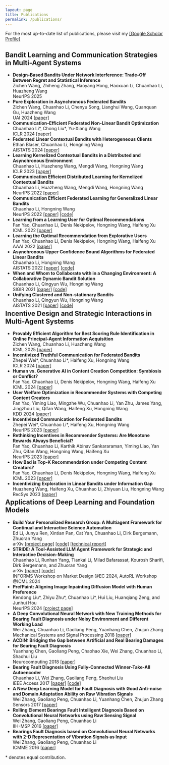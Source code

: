 ```yaml
---
layout: page
title: Publications
permalink: /publications/
---
```



<a name="pub"></a>
For the most up-to-date list of publications, please visit my [\[Google Scholar Profile\]](https://scholar.google.com/citations?user=w2ShljkAAAAJ&hl=en&oi=ao)

## Bandit Learning and Communication Strategies in Multi-Agent Systems
- **Design-Based Bandits Under Network Interference: Trade-Off Between Regret and Statistical Inference**\
  Zichen Wang, Zhiheng Zhang, Haoyang Hong, Haoxuan Li, Chuanhao Li, Huazheng Wang\
  NeurIPS 2025
- **Pure Exploration in Asynchronous Federated Bandits**\
  Zichen Wang, Chuanhao Li, Chenyu Song, Lianghui Wang, Quanquan Gu, Huazheng Wang\
  UAI 2024 [\[paper\]](https://arxiv.org/abs/2310.11015)
- **Communication-Efficient Federated Non-Linear Bandit Optimization**\
  Chuanhao Li\*, Chong Liu\*, Yu-Xiang Wang\
  ICLR 2024 [\[paper\]](https://arxiv.org/abs/2311.01695)
- **Federated Linear Contextual Bandits with Heterogeneous Clients**\
  Ethan Blaser, Chuanhao Li, Hongning Wang\
  AISTATS 2024 [\[paper\]](https://arxiv.org/abs/2403.00116)
- **Learning Kernelized Contextual Bandits in a Distributed and Asynchronous Environment**\
  Chuanhao Li, Huazheng Wang, Mengdi Wang, Hongning Wang\
  ICLR 2023 [\[paper\]](https://openreview.net/forum?id=-G1kjTFsSs&noteId=hD4WKR7PNvp)
- **Communication Efficient Distributed Learning for Kernelized Contextual Bandits**\
  Chuanhao Li, Huazheng Wang, Mengdi Wang, Hongning Wang\
  NeurIPS 2022 [\[paper\]](https://arxiv.org/abs/2206.04835)
- **Communication Efficient Federated Learning for Generalized Linear Bandits**\
  Chuanhao Li, Hongning Wang\
  NeurIPS 2022 [\[paper\]](https://arxiv.org/abs/2202.01087) [\[code\]](https://github.com/cyrilli/FedGLB-UCB)
- **Learning from a Learning User for Optimal Recommendations**\
  Fan Yao, Chuanhao Li, Denis Nekipelov, Hongning Wang, Haifeng Xu\
  ICML 2022 [\[paper\]](https://arxiv.org/abs/2202.01879)
- **Learning the Optimal Recommendation from Explorative Users**\
  Fan Yao, Chuanhao Li, Denis Nekipelov, Hongning Wang, Haifeng Xu\
  AAAI 2022 [\[paper\]](https://arxiv.org/abs/2110.03068)
- **Asynchronous Upper Confidence Bound Algorithms for Federated Linear Bandits**\
  Chuanhao Li, Hongning Wang\
  AISTATS 2022 [\[paper\]](https://arxiv.org/abs/2110.01463) [\[code\]](https://github.com/cyrilli/Async-LinUCB)
- **When and Whom to Collaborate with in a Changing Environment: A Collaborative Dynamic Bandit Solution**\
  Chuanhao Li, Qingyun Wu, Hongning Wang\
  SIGIR 2021 [\[paper\]](https://arxiv.org/abs/2104.07150) [\[code\]](https://github.com/cyrilli/CoDBand)
- **Unifying Clustered and Non-stationary Bandits**\
  Chuanhao Li, Qingyun Wu, Hongning Wang\
  AISTATS 2021 [\[paper\]](https://arxiv.org/abs/2009.02463) [\[code\]](https://github.com/cyrilli/DyClu)

<div class="masthead" style="margin-top: -25px;margin-bottom: -15;"> </div>

## Incentive Design and Strategic Interactions in Multi-Agent Systems
- **Provably Efficient Algorithm for Best Scoring Rule Identification in Online Principal-Agent Information Acquisition**\
  Zichen Wang, Chuanhao Li, Huazheng Wang\
  ICML 2025 [\[paper\]](https://arxiv.org/abs/2505.17379)
- **Incentivized Truthful Communication for Federated Bandits**\
  Zhepei Wei\*, Chuanhao Li\*, Haifeng Xu, Hongning Wang\
  ICLR 2024 [\[paper\]](https://arxiv.org/abs/2402.04485)
- **Human vs. Generative AI in Content Creation Competition: Symbiosis or Conflict?**\
  Fan Yao, Chuanhao Li, Denis Nekipelov, Hongning Wang, Haifeng Xu\
  ICML 2024 [\[paper\]](https://arxiv.org/abs/2402.15467)
- **User Welfare Optimization in Recommender Systems with Competing Content Creators**\
  Fan Yao, Yiming Liao, Mingzhe Wu, Chuanhao Li, Yan Zhu, James Yang, Jingzhou Liu, Qifan Wang, Haifeng Xu, Hongning Wang\
  KDD 2024 [\[paper\]](https://dl.acm.org/doi/abs/10.1145/3637528.3672021)
- **Incentivized Communication for Federated Bandits**\
  Zhepei Wei\*, Chuanhao Li\*, Haifeng Xu, Hongning Wang\
  NeurIPS 2023 [\[paper\]](https://arxiv.org/abs/2309.11702)
- **Rethinking Incentives in Recommender Systems: Are Monotone Rewards Always Beneficial?**\
  Fan Yao, Chuanhao Li, Karthik Abinav Sankararaman, Yiming Liao, Yan Zhu, Qifan Wang, Hongning Wang, Haifeng Xu\
  NeurIPS 2023 [\[paper\]](https://arxiv.org/abs/2306.07893)
 - **How Bad is Top-K Recommendation under Competing Content Creators?**\
  Fan Yao, Chuanhao Li, Denis Nekipelov, Hongning Wang, Haifeng Xu\
  ICML 2023 [\[paper\]](https://arxiv.org/abs/2302.01971)
- **Incentivizing Exploration in Linear Bandits under Information Gap**\
  Huazheng Wang, Haifeng Xu, Chuanhao Li, Zhiyuan Liu, Hongning Wang\
  RecSys 2023 [\[paper\]](https://arxiv.org/abs/2104.03860)

<div class="masthead" style="margin-top: -25px;margin-bottom: -15;"> </div>

## Applications of Deep Learning and Foundation Models
- **Build Your Personalized Research Group: A Multiagent Framework for Continual and Interactive Science Automation**\
  Ed Li, Junyu Ren, Xintian Pan, Cat Yan, Chuanhao Li, Dirk Bergemann, Zhuoran Yang\
  arXiv [\[project page\]](https://freephdlabor.github.io/) [\[code\]](https://github.com/ltjed/freephdlabor) [\[technical report\]](https://arxiv.org/abs/2510.15624)
- **STRIDE: A Tool-Assisted LLM Agent Framework for Strategic and Interactive Decision-Making**\
  Chuanhao Li, Runhan Yang, Tiankai Li, Milad Bafarassat, Kourosh Sharifi, Dirk Bergemann, and Zhuoran Yang\
  arXiv [\[paper\]](https://arxiv.org/abs/2405.16376) [\[code\]](https://github.com/cyrilli/STRIDE)\
  INFORMS Workshop on Market Design @EC 2024, AutoRL Workshop @ICML 2024
- **PrefPaint: Aligning Image Inpainting Diffusion Model with Human Preference**\
  Kendong Liu\*, Zhiyu Zhu\*, Chuanhao Li\*, Hui Liu, Huanqiang Zeng, and Junhui Hou\
  NeurIPS 2024 [\[project page\]](https://prefpaint.github.io/)
- **A Deep Convolutional Neural Network with New Training Methods for Bearing Fault Diagnosis under Noisy Environment and Different Working Load**\
  Wei Zhang, Chuanhao Li, Gaoliang Peng, Yuanhang Chen, Zhujun Zhang\
  Mechanical Systems and Signal Processing 2018 [\[paper\]](https://www.sciencedirect.com/science/article/abs/pii/S0888327017303369)
- **ACDIN: Bridging the Gap between Artificial and Real Bearing Damages for Bearing Fault Diagnosis**\
  Yuanhang Chen, Gaoliang Peng, Chaohao Xie, Wei Zhang, Chuanhao Li, Shaohui Liu\
  Neurocomputing 2018 [\[paper\]](https://www.sciencedirect.com/science/article/abs/pii/S092523121830300X)
- **Bearing Fault Diagnosis Using Fully-Connected Winner-Take-All Autoencoder**\
  Chuanhao Li, Wei Zhang, Gaoliang Peng, Shaohui Liu\
  IEEE Access 2017 [\[paper\]](https://ieeexplore.ieee.org/abstract/document/7956142) [\[code\]](https://github.com/cyrilli/FCWTA_AE)
- **A New Deep Learning Model for Fault Diagnosis with Good Anti-noise and Domain Adaptation Ability on Raw Vibration Signals**\
  Wei Zhang, Gaoliang Peng, Chuanhao Li, Yuanhang Chen, Zhujun Zhang\
  Sensors 2017 [\[paper\]](https://www.mdpi.com/1424-8220/17/2/425)
- **Rolling Element Bearings Fault Intelligent Diagnosis Based on Convolutional Neural Networks using Raw Sensing Signal**\
  Wei Zhang, Gaoliang Peng, Chuanhao Li\
  IIH-MSP 2016 [\[paper\]](https://link.springer.com/chapter/10.1007/978-3-319-50212-0_10)
- **Bearings Fault Diagnosis based on Convolutional Neural Networks with 2-D Representation of Vibration Signals as Input**\
  Wei Zhang, Gaoliang Peng, Chuanhao Li\
  ICMME 2016 [\[paper\]](https://www.matec-conferences.org/articles/matecconf/abs/2017/09/matecconf_icmme2017_13001/matecconf_icmme2017_13001.html)

\* denotes equal contribution.
